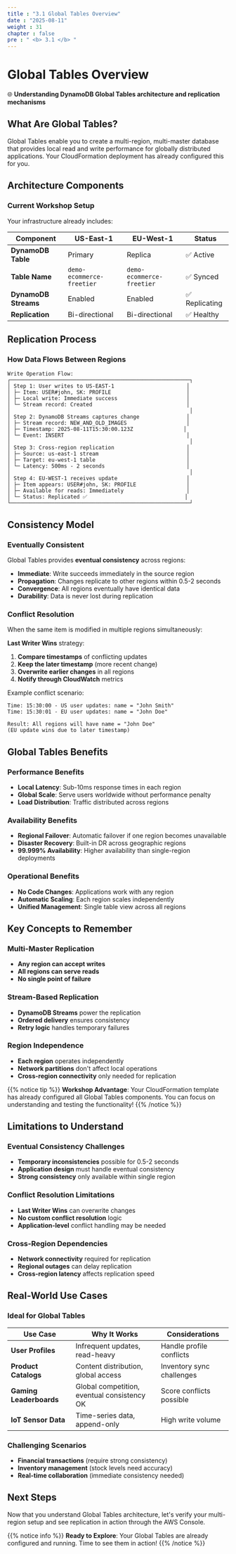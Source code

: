 ```yaml
---
title : "3.1 Global Tables Overview"
date : "2025-08-11"
weight : 31
chapter : false
pre : " <b> 3.1 </b> "
---
```


# Global Tables Overview

🌐 **Understanding DynamoDB Global Tables architecture and replication mechanisms**

## What Are Global Tables?

Global Tables enable you to create a multi-region, multi-master database that provides local read and write performance for globally distributed applications. Your CloudFormation deployment has already configured this for you.

## Architecture Components

### Current Workshop Setup

Your infrastructure already includes:

| Component | US-East-1 | EU-West-1 | Status |
|-----------|------------|-----------|---------|
| **DynamoDB Table** | Primary | Replica | ✅ Active |
| **Table Name** | `demo-ecommerce-freetier` | `demo-ecommerce-freetier` | ✅ Synced |
| **DynamoDB Streams** | Enabled | Enabled | ✅ Replicating |
| **Replication** | Bi-directional | Bi-directional | ✅ Healthy |

## Replication Process

### How Data Flows Between Regions

```text
Write Operation Flow:
┌─────────────────────────────────────────────────────────┐
│ Step 1: User writes to US-EAST-1                       │
│ ├─ Item: USER#john, SK: PROFILE                        │
│ ├─ Local write: Immediate success                      │
│ └─ Stream record: Created                              │
│                                                         │
│ Step 2: DynamoDB Streams captures change               │
│ ├─ Stream record: NEW_AND_OLD_IMAGES                   │
│ ├─ Timestamp: 2025-08-11T15:30:00.123Z                │
│ └─ Event: INSERT                                       │
│                                                         │
│ Step 3: Cross-region replication                       │
│ ├─ Source: us-east-1 stream                            │
│ ├─ Target: eu-west-1 table                             │
│ └─ Latency: 500ms - 2 seconds                          │
│                                                         │
│ Step 4: EU-WEST-1 receives update                      │
│ ├─ Item appears: USER#john, SK: PROFILE                │
│ ├─ Available for reads: Immediately                    │
│ └─ Status: Replicated ✅                               │
└─────────────────────────────────────────────────────────┘
```

## Consistency Model

### Eventually Consistent

Global Tables provides **eventual consistency** across regions:

- **Immediate**: Write succeeds immediately in the source region
- **Propagation**: Changes replicate to other regions within 0.5-2 seconds
- **Convergence**: All regions eventually have identical data
- **Durability**: Data is never lost during replication

### Conflict Resolution

When the same item is modified in multiple regions simultaneously:

**Last Writer Wins** strategy:
1. **Compare timestamps** of conflicting updates
2. **Keep the later timestamp** (more recent change)
3. **Overwrite earlier changes** in all regions
4. **Notify through CloudWatch** metrics

Example conflict scenario:
```text
Time: 15:30:00 - US user updates: name = "John Smith"
Time: 15:30:01 - EU user updates: name = "John Doe"

Result: All regions will have name = "John Doe"
(EU update wins due to later timestamp)
```

## Global Tables Benefits

### Performance Benefits

- **Local Latency**: Sub-10ms response times in each region
- **Global Scale**: Serve users worldwide without performance penalty
- **Load Distribution**: Traffic distributed across regions

### Availability Benefits

- **Regional Failover**: Automatic failover if one region becomes unavailable
- **Disaster Recovery**: Built-in DR across geographic regions
- **99.999% Availability**: Higher availability than single-region deployments

### Operational Benefits

- **No Code Changes**: Applications work with any region
- **Automatic Scaling**: Each region scales independently
- **Unified Management**: Single table view across all regions

## Key Concepts to Remember

### Multi-Master Replication
- **Any region can accept writes**
- **All regions can serve reads**
- **No single point of failure**

### Stream-Based Replication
- **DynamoDB Streams** power the replication
- **Ordered delivery** ensures consistency
- **Retry logic** handles temporary failures

### Region Independence
- **Each region** operates independently
- **Network partitions** don't affect local operations
- **Cross-region connectivity** only needed for replication

{{% notice tip %}}
**Workshop Advantage**: Your CloudFormation template has already configured all Global Tables components. You can focus on understanding and testing the functionality!
{{% /notice %}}

## Limitations to Understand

### Eventual Consistency Challenges
- **Temporary inconsistencies** possible for 0.5-2 seconds
- **Application design** must handle eventual consistency
- **Strong consistency** only available within single region

### Conflict Resolution Limitations
- **Last Writer Wins** can overwrite changes
- **No custom conflict resolution** logic
- **Application-level** conflict handling may be needed

### Cross-Region Dependencies
- **Network connectivity** required for replication
- **Regional outages** can delay replication
- **Cross-region latency** affects replication speed

## Real-World Use Cases

### Ideal for Global Tables

| Use Case | Why It Works | Considerations |
|----------|--------------|----------------|
| **User Profiles** | Infrequent updates, read-heavy | Handle profile conflicts |
| **Product Catalogs** | Content distribution, global access | Inventory sync challenges |
| **Gaming Leaderboards** | Global competition, eventual consistency OK | Score conflicts possible |
| **IoT Sensor Data** | Time-series data, append-only | High write volume |

### Challenging Scenarios

- **Financial transactions** (require strong consistency)
- **Inventory management** (stock levels need accuracy)
- **Real-time collaboration** (immediate consistency needed)

## Next Steps

Now that you understand Global Tables architecture, let's verify your multi-region setup and see replication in action through the AWS Console.

{{% notice info %}}
**Ready to Explore**: Your Global Tables are already configured and running. Time to see them in action!
{{% /notice %}}
